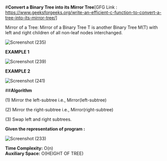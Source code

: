 #**Convert a Binary Tree into its Mirror Tree**[GFG Link : https://www.geeksforgeeks.org/write-an-efficient-c-function-to-convert-a-tree-into-its-mirror-tree/]

Mirror of a Tree: Mirror of a Binary Tree T is another Binary Tree M(T) with left and right children of all non-leaf nodes interchanged. 

![Screenshot (235)](https://user-images.githubusercontent.com/81473660/157376212-b8ea84cc-0778-4968-bb22-9b1f54a5ea34.png)

**EXAMPLE 1**




![Screenshot (239)](https://user-images.githubusercontent.com/81473660/157790817-35f0fda1-a3eb-4349-849c-7e0f04f292a6.png)

**EXAMPLE 2**




![Screenshot (241)](https://user-images.githubusercontent.com/81473660/157790974-73606599-4f61-460f-8d83-f506c47bfba2.png)



##**Algorithm**

(1) Mirror the left-subtree    i.e., Mirror(left-subtree)

(2) Mirror the right-subtree  i.e., Mirror(right-subtree)

(3)  Swap left and right subtrees.



**Given the representation of program :** 

![Screenshot (233)](https://user-images.githubusercontent.com/81473660/157375594-cc2fbb46-6ee3-4136-a88a-fc4195f0ad76.png)


**Time Complexity:** O(n)  
**Auxiliary Space:** O(HEIGHT OF TREE)
